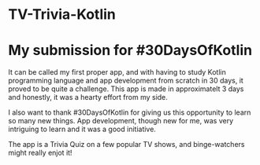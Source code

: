 TV-Trivia-Kotlin
================
My submission for #30DaysOfKotlin
=================================

It can be called my first proper app, and with having to study Kotlin programming language and app development from scratch in 30 days, 
it proved to be quite a challenge. This app is made in approximatelt 3 days and honestly, it was a hearty effort from my side. 

I also want to thank #30DaysOfKotlin for giving us this opportunity to learn so many new things. App development, though new for me, 
was very intriguing to learn and it was a good initiative.

The app is a Trivia Quiz on a few popular TV shows, and binge-watchers might really enjot it!
